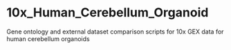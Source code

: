 # 10x_Human_Cerebellum_Organoid
Gene ontology and external dataset comparison scripts for 10x GEX data for human cerebellum organoids
